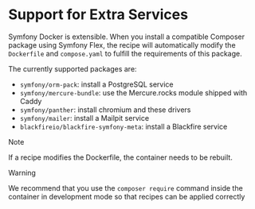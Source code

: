 # Support for Extra Services

Symfony Docker is extensible. When you install a compatible Composer package using Symfony Flex,
the recipe will automatically modify the `Dockerfile` and `compose.yaml` to fulfill the requirements of this package.

The currently supported packages are:

- `symfony/orm-pack`: install a PostgreSQL service
- `symfony/mercure-bundle`: use the Mercure.rocks module shipped with Caddy
- `symfony/panther`: install chromium and these drivers
- `symfony/mailer`: install a Mailpit service
- `blackfireio/blackfire-symfony-meta`: install a Blackfire service

> [!NOTE]
> If a recipe modifies the Dockerfile, the container needs to be rebuilt.

> [!WARNING]
> We recommend that you use the `composer require` command inside the container in development mode so that recipes can be applied correctly
